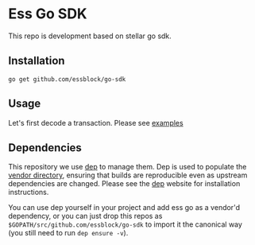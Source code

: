 # Ess Go SDK

This repo is development based on stellar go sdk.

## Installation

```shell
go get github.com/essblock/go-sdk
```

## Usage

Let's first decode a transaction.
Please see [examples](https://github.com/ess/go/examples)


## Dependencies

This repository we use [dep](https://golang.github.io/dep/) to manage them.
Dep is used to populate the [vendor directory](https://golang.github.io/dep/docs/ensure-mechanics.html), ensuring that builds are reproducible even as upstream dependencies are changed.
Please see the [dep](https://golang.github.io/dep/) website for installation instructions.

You can use dep yourself in your project and add ess go as a vendor'd dependency, or you can just drop this repos as `$GOPATH/src/github.com/essblock/go-sdk` to import it the canonical way (you still need to run `dep ensure -v`).


